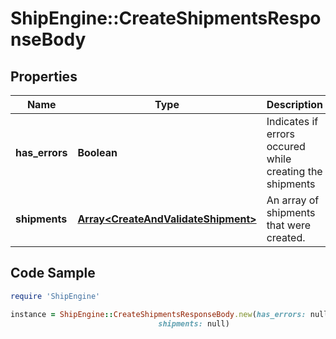 # ShipEngine::CreateShipmentsResponseBody

## Properties

Name | Type | Description | Notes
------------ | ------------- | ------------- | -------------
**has_errors** | **Boolean** | Indicates if errors occured while creating the shipments | [default to false]
**shipments** | [**Array&lt;CreateAndValidateShipment&gt;**](CreateAndValidateShipment.md) | An array of shipments that were created. | 

## Code Sample

```ruby
require 'ShipEngine'

instance = ShipEngine::CreateShipmentsResponseBody.new(has_errors: null,
                                 shipments: null)
```


